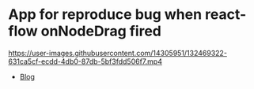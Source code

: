 # App for reproduce bug when react-flow onNodeDrag fired

https://user-images.githubusercontent.com/14305951/132469322-631ca5cf-ecdd-4db0-87db-5bf3fdd506f7.mp4

- [Blog](https://nirareba.dev/blog/)
